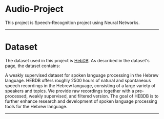 # Audio-Project 

This project is Speech-Recognition project using Neural Networks.

---
# Dataset
The dataset used in this project is [HebDB](https://huggingface.co/datasets/SLPRL-HUJI/HebDB).
As described in the dataset's page, the dataset contains:

A weakly supervised dataset for spoken language processing in the Hebrew language. 
HEBDB offers roughly 2500 hours of natural and spontaneous speech recordings in the Hebrew language, 
consisting of a large variety of speakers and topics. We provide raw recordings together with a pre-processed, 
weakly supervised, and filtered version. The goal of HEBDB is to further enhance research and development of 
spoken language processing tools for the Hebrew language.

---

